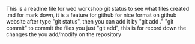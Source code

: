 This is a readme file for wed workshop
git status to see what files created
.md for mark down, it is a feature for github for nice format on github website
after type "git status", then you can add it by "git add ."
"git commit" to commit the files you just "git add", this is for record down
the changes the you add/modify on the repository 
